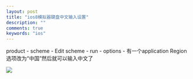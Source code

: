 ```yaml
---
layout: post
title: "ios8模拟器键盘中文输入设置"
description: ""
comments: true
keywords: "ios"
---
```

product - scheme - Edit scheme - run - options - 有一个application Region选项改为“中国”然后就可以输入中文了

![](http://ww4.sinaimg.cn/mw690/6314d064gw1f7t4iyanzdj21ds0s010s.jpg)
